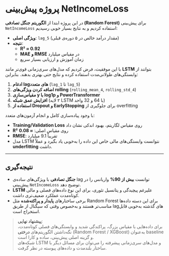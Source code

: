 # پروژه پیش‌بینی NetIncomeLoss

در این پروژه ابتدا از **الگوریتم جنگل تصادفی (Random Forest)** برای پیش‌بینی `NetIncomeLoss` استفاده کردیم و به نتایج بسیار خوبی رسیدیم:

- **ویژگی اصلی**: `lag_5` (مقدار درآمد خالص در ۵ دوره‌ی قبلی)  
- **نتیجه**:  
  - **R² ≈ 0.92**  
  - **MAE و RMSE** در مقیاس میلیارد  
  - زمان آموزش و ارزیابی بسیار سریع  

با این موفقیت، فرض کردیم که مدل‌های سری‌زمانی قوی‌تر مانند **LSTM** بتوانند از وابستگی‌های طولانی‌مدت استفاده کرده و نتایج حتی بهتری بدهند. بنابراین:

1. **ادغام lagهای متعدد** (`lag_1` تا `lag_5`)  
2. **اضافه کردن ویژگی‌های rolling** (`rolling_mean_4`, `rolling_std_4`)  
3. **مقیاس‌سازی y با log1p و PowerTransformer**  
4. **افزایش عمق شبکه** (۲ لایه LSTM با 64 و 32 واحد)  
5. **استفاده از Dropout و EarlyStopping** برای جلوگیری از overfitting  

با وجود پیاده‌سازی کامل و انجام آزمون‌های متعدد:

- **Training/Validation Loss** روی مقیاس لگاریتم، بهبود اندکی نشان داد  
- **R²** روی مقیاس اصلی: **≈ 0.08**  
- **RMSE**: تقریباً 9.1 میلیارد  
- مدل LSTM نتوانست وابستگی‌های مالی خاص این داده را به‌خوبی یاد بگیرد و عملاً **underfitting** داشت.

---

## نتیجه‌گیری

- **جنگل تصادفی** با ویژگی‌های ساده‌ی lag توانست **بیش از 90%** واریانس را در پیش‌بینی `NetIncomeLoss` توضیح دهد.  
- **LSTM** علیرغم پیچیدگی و پتانسیل تئوری، برای این نوع داده‌های فصلی و مالی کوتاه‌مدت عملکرد ضعیف‌تری داشت.  
- برخی ساختارهای **پایدار و پراکته‌شده** مثل Random Forest برای این دسته داده‌ها مناسب‌تر هستند و به‌خصوص وقتی که سیگنال از طریق lagهای گذشته به‌خوبی قابل استخراج است.

> **پیشنهاد نهایی**:  
> برای داده‌هایی با مقیاس بزرگ، پراکندگی شدید و وابستگی‌های فصلی کوتاه‌مدت، نگه‌داشتن الگوریتم‌های **درختی** (Random Forest / XGBoost) به‌عنوان baseline و گزینه اصلی پیش‌بینی، ساده و کارا است.  
> شبکه‌های LSTM و مدل‌های سری‌زمانی پیشرفته را می‌توان برای مسائل دیگر با ساختار بلندمدت و داده‌های پیوسته در نظر گرفت.
